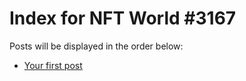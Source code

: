 # Index for NFT World #3167
Posts will be displayed in the order below:

- [Your first post](./001-first.md)

